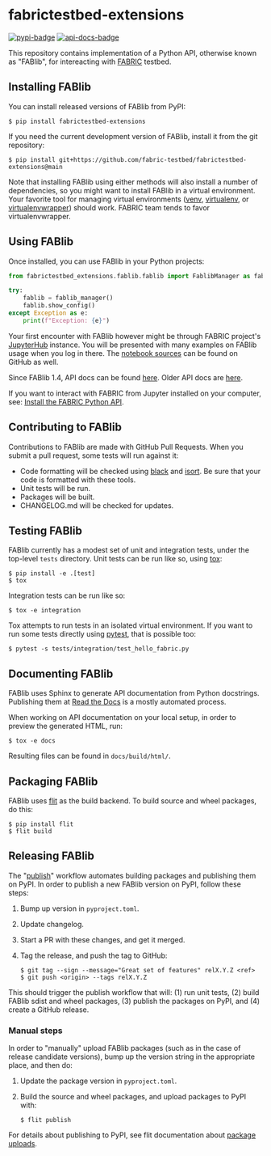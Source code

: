 # fabrictestbed-extensions

[![pypi-badge]][pypy] [![api-docs-badge]][api-docs]

This repository contains implementation of a Python API, otherwise
known as "FABlib", for intereacting with [FABRIC][fabric] testbed.


## Installing FABlib

You can install released versions of FABlib from PyPI:

```console
$ pip install fabrictestbed-extensions
```

If you need the current development version of FABlib, install it from
the git repository:

```console
$ pip install git+https://github.com/fabric-testbed/fabrictestbed-extensions@main
```

Note that installing FABlib using either methods will also install a
number of dependencies, so you might want to install FABlib in a
virtual environment. Your favorite tool for managing virtual
environments ([venv], [virtualenv], or [virtualenvwrapper]) should
work. FABRIC team tends to favor virtualenvwrapper.


## Using FABlib

Once installed, you can use FABlib in your Python projects:

```python
from fabrictestbed_extensions.fablib.fablib import FablibManager as fablib_manager

try:
    fablib = fablib_manager()
    fablib.show_config()
except Exception as e:
    print(f"Exception: {e}")
```

Your first encounter with FABlib however might be through FABRIC
project's [JupyterHub][fabric-jupyter] instance. You will be presented
with many examples on FABlib usage when you log in there. The
[notebook sources][fabric-jupyter-examples] can be found on GitHub as
well.

Since FABlib 1.4, API docs can be found [here][fablib-api-rtd]. Older
API docs are [here][fablib-api-old].

If you want to interact with FABRIC from Jupyter installed on your
computer, see: [Install the FABRIC Python API][fablib-install].


## Contributing to FABlib

Contributions to FABlib are made with GitHub Pull Requests. When you
submit a pull request, some tests will run against it:

- Code formatting will be checked using [black] and [isort].  Be sure
  that your code is formatted with these tools.
- Unit tests will be run.
- Packages will be built.
- CHANGELOG.md will be checked for updates.


## Testing FABlib

FABlib currently has a modest set of unit and integration tests, under
the top-level `tests` directory.  Unit tests can be run like so, using
[tox]:

```console
$ pip install -e .[test]
$ tox
```

Integration tests can be run like so:

```console
$ tox -e integration
```

Tox attempts to run tests in an isolated virtual environment.  If you
want to run some tests directly using [pytest], that is possible too:

```
$ pytest -s tests/integration/test_hello_fabric.py
```

## Documenting FABlib

FABlib uses Sphinx to generate API documentation from Python
docstrings. Publishing them at [Read the Docs][fablib-api-rtd] is a
mostly automated process.

When working on API documentation on your local setup, in order to
preview the generated HTML, run:

```
$ tox -e docs
```

Resulting files can be found in `docs/build/html/`.


## Packaging FABlib

FABlib uses [flit] as the build backend.  To build source and wheel
packages, do this:

```console
$ pip install flit
$ flit build
```

## Releasing FABlib

The "[publish]" workflow automates building packages and publishing
them on PyPI.  In order to publish a new FABlib version on PyPI,
follow these steps:

1. Bump up version in `pyproject.toml`.
2. Update changelog.
3. Start a PR with these changes, and get it merged.
4. Tag the release, and push the tag to GitHub:

   ```console
   $ git tag --sign --message="Great set of features" relX.Y.Z <ref>
   $ git push <origin> --tags relX.Y.Z
   ```
This should trigger the publish workflow that will: (1) run unit
tests, (2) build FABlib sdist and wheel packages, (3) publish
the packages on PyPI, and (4) create a GitHub release.


### Manual steps

In order to "manually" upload FABlib packages (such as in the case of
release candidate versions), bump up the version string in the
appropriate place, and then do:

1. Update the package version in `pyproject.toml`.
2. Build the source and wheel packages, and upload packages to PyPI with:

    ```console
    $ flit publish
    ```

For details about publishing to PyPI, see flit documentation about
[package uploads].


<!-- URLs -->

[pypy]: https://pypi.org/project/fabrictestbed-extensions/
[pypi-badge]: https://img.shields.io/pypi/v/fabrictestbed-extensions?style=plastic (PyPI)

[api-docs]: https://fabric-fablib.readthedocs.io/en/latest/?badge=latest
[api-docs-badge]: https://readthedocs.org/projects/fabric-fablib/badge/?version=latest (Documentation Status)

[fabric]: https://fabric-testbed.net/

[venv]: https://docs.python.org/3/library/venv.html
[virtualenv]: https://virtualenv.pypa.io/en/latest/
[virtualenvwrapper]: https://virtualenvwrapper.readthedocs.io/en/latest/

[fabric-jupyter]: https://jupyter.fabric-testbed.net/
[fabric-jupyter-examples]: https://github.com/fabric-testbed/jupyter-examples
[fablib-install]: https://learn.fabric-testbed.net/knowledge-base/install-the-python-api/

[fablib-api-rtd]: https://fabric-fablib.readthedocs.io/en/latest/
[fablib-api-old]: https://learn.fabric-testbed.net/docs/fablib/fablib.html

[flit]: https://flit.pypa.io/en/stable/
[package uploads]: https://flit.pypa.io/en/latest/upload.html

[tox]: https://pypi.org/project/tox/
[pytest]: https://pypi.org/project/pytest/
[black]: https://pypi.org/project/black/
[isort]: https://pypi.org/project/isort/

[publish]: ./.github/workflows/publish.yml
